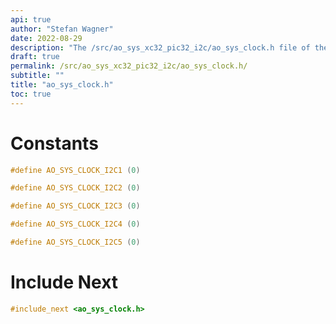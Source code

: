 ```yaml
---
api: true
author: "Stefan Wagner"
date: 2022-08-29
description: "The /src/ao_sys_xc32_pic32_i2c/ao_sys_clock.h file of the ao real-time operating system."
draft: true
permalink: /src/ao_sys_xc32_pic32_i2c/ao_sys_clock.h/
subtitle: ""
title: "ao_sys_clock.h"
toc: true
---
```


# Constants

```c
#define AO_SYS_CLOCK_I2C1 (0)
```

```c
#define AO_SYS_CLOCK_I2C2 (0)
```

```c
#define AO_SYS_CLOCK_I2C3 (0)
```

```c
#define AO_SYS_CLOCK_I2C4 (0)
```

```c
#define AO_SYS_CLOCK_I2C5 (0)
```

# Include Next

```c
#include_next <ao_sys_clock.h>
```

